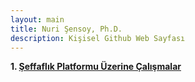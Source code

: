 ```yaml
---
layout: main
title: Nuri Şensoy, Ph.D.
description: Kişisel Github Web Sayfası
---
```


**1. [Şeffaflık Platformu Üzerine Çalışmalar](https://nurisensoy.github.io/seffaflikplatformu/seffaflik_platformu)**
